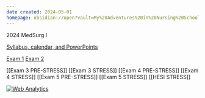 ```yaml
---
date created: 2024-05-01
homepage: obsidian://open?vault=My%20Adventures%20in%20Nursing%20School&file=My%20Adventures%20in%20Nursing%20School
---
```

2024 MedSurg I

[Syllabus, calendar, and PowerPoints](https://www.dropbox.com/scl/fo/mkskgwzw02mp376sah3ug/AFZ_waPrBNwhTovee_--o9g?rlkey=ej43t6059ubkunfwd59hdli0g&st=flk4zhtg&dl=0)

[Exam 1](https://www.remnote.com/a/Exam-1-Adult-Health/65bbeede1c9020eca42576c3)
[Exam 2](https://www.remnote.com/a/Exam-2-Adult-Health/65dc90f60ebd191df0362a1f)

[[Exam 3 PRE-STRESS]]
[[Exam 3 STRESS]]
[[Exam 4 PRE-STRESS]]
[[Exam 4 STRESS]]
[[Exam 5 PRE-STRESS]]
[[Exam 5 STRESS]]
[[HESI STRESS]]

<!-- Default Statcounter code for Adventures in Nursing
School https://nursing-garden.vercel.app/ -->
<script type="text/javascript">
var sc_project=12995007; 
var sc_invisible=1; 
var sc_security="2fe9eacc"; 
</script>
<script type="text/javascript"
src="https://www.statcounter.com/counter/counter.js"
async></script>
<noscript><div class="statcounter"><a title="Web Analytics"
href="https://statcounter.com/" target="_blank"><img
class="statcounter"
src="https://c.statcounter.com/12995007/0/2fe9eacc/1/"
alt="Web Analytics"
referrerPolicy="no-referrer-when-downgrade"></a></div></noscript>
<!-- End of Statcounter Code -->